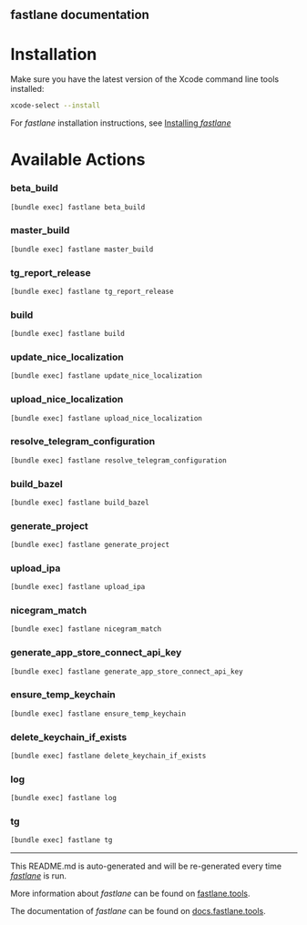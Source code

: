 fastlane documentation
----

# Installation

Make sure you have the latest version of the Xcode command line tools installed:

```sh
xcode-select --install
```

For _fastlane_ installation instructions, see [Installing _fastlane_](https://docs.fastlane.tools/#installing-fastlane)

# Available Actions

### beta_build

```sh
[bundle exec] fastlane beta_build
```



### master_build

```sh
[bundle exec] fastlane master_build
```



### tg_report_release

```sh
[bundle exec] fastlane tg_report_release
```



### build

```sh
[bundle exec] fastlane build
```



### update_nice_localization

```sh
[bundle exec] fastlane update_nice_localization
```



### upload_nice_localization

```sh
[bundle exec] fastlane upload_nice_localization
```



### resolve_telegram_configuration

```sh
[bundle exec] fastlane resolve_telegram_configuration
```



### build_bazel

```sh
[bundle exec] fastlane build_bazel
```



### generate_project

```sh
[bundle exec] fastlane generate_project
```



### upload_ipa

```sh
[bundle exec] fastlane upload_ipa
```



### nicegram_match

```sh
[bundle exec] fastlane nicegram_match
```



### generate_app_store_connect_api_key

```sh
[bundle exec] fastlane generate_app_store_connect_api_key
```



### ensure_temp_keychain

```sh
[bundle exec] fastlane ensure_temp_keychain
```



### delete_keychain_if_exists

```sh
[bundle exec] fastlane delete_keychain_if_exists
```



### log

```sh
[bundle exec] fastlane log
```



### tg

```sh
[bundle exec] fastlane tg
```



----

This README.md is auto-generated and will be re-generated every time [_fastlane_](https://fastlane.tools) is run.

More information about _fastlane_ can be found on [fastlane.tools](https://fastlane.tools).

The documentation of _fastlane_ can be found on [docs.fastlane.tools](https://docs.fastlane.tools).
